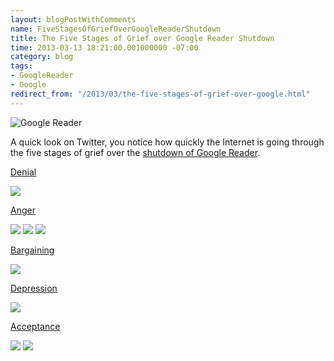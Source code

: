 ```yaml
---
layout: blogPostWithComments
name: FiveStagesOfGriefOverGoogleReaderShutdown
title: The Five Stages of Grief over Google Reader Shutdown
time: 2013-03-13 18:21:00.001000000 -07:00
category: blog
tags:
- GoogleReader
- Google
redirect_from: "/2013/03/the-five-stages-of-grief-over-google.html"
---
```

<img class="imageOnRight" title="Google Reader" src="{{ site.imgFolder_blog }}{{ page.name }}/GoogleReaderLogo.jpg">

A quick look on Twitter, you notice how quickly the Internet is going through the five stages of grief over the [shutdown of Google Reader](http://googleblog.blogspot.ca/2013/03/a-second-spring-of-cleaning.html).

[Denial](http://en.wikipedia.org/wiki/Denial)

 <img class="imageInCenter" src="{{ site.imgFolder_blog }}{{ page.name }}/Tweets-1-01.png">

[Anger](http://en.wikipedia.org/wiki/Anger)

<img class="imageInCenter" src="{{ site.imgFolder_blog }}{{ page.name }}/Tweets-2-01.png">
<img class="imageInCenter" src="{{ site.imgFolder_blog }}{{ page.name }}/Tweets-2-02.png">
<img class="imageInCenter" src="{{ site.imgFolder_blog }}{{ page.name }}/Tweets-2-03.png">

[Bargaining](http://en.wikipedia.org/wiki/Bargaining)

<img class="imageInCenter" src="{{ site.imgFolder_blog }}{{ page.name }}/Tweets-3-01.png">

[Depression](http://en.wikipedia.org/wiki/Depression_(mood))

<img class="imageInCenter" src="{{ site.imgFolder_blog }}{{ page.name }}/Tweets-4-01.png">

[Acceptance](http://en.wikipedia.org/wiki/Acceptance)

<img class="imageInCenter" src="{{ site.imgFolder_blog }}{{ page.name }}/Tweets-5-01.png">
<img class="imageInCenter" src="{{ site.imgFolder_blog }}{{ page.name }}/Tweets-5-01.png">
